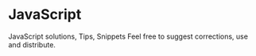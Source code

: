 # JavaScript
JavaScript solutions, Tips, Snippets
Feel free to suggest corrections, use and distribute.
